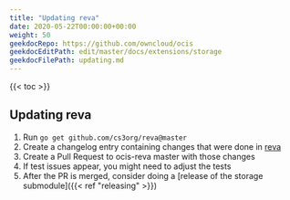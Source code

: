```yaml
---
title: "Updating reva"
date: 2020-05-22T00:00:00+00:00
weight: 50
geekdocRepo: https://github.com/owncloud/ocis
geekdocEditPath: edit/master/docs/extensions/storage
geekdocFilePath: updating.md
---
```


{{< toc >}}

## Updating reva

1. Run `go get github.com/cs3org/reva@master`
2. Create a changelog entry containing changes that were done in [reva](https://github.com/cs3org/reva/commits/master)
3. Create a Pull Request to ocis-reva master with those changes
4. If test issues appear, you might need to adjust the tests
5. After the PR is merged, consider doing a [release of the storage submodule]({{< ref "releasing" >}})


